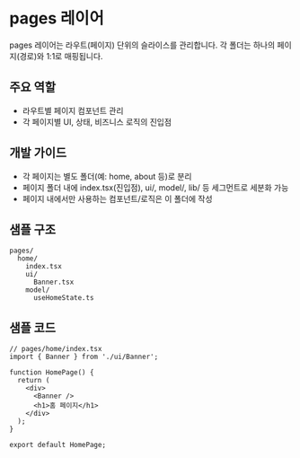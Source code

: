 # pages 레이어

pages 레이어는 라우트(페이지) 단위의 슬라이스를 관리합니다.
각 폴더는 하나의 페이지(경로)와 1:1로 매핑됩니다.

## 주요 역할

- 라우트별 페이지 컴포넌트 관리
- 각 페이지별 UI, 상태, 비즈니스 로직의 진입점

## 개발 가이드

- 각 페이지는 별도 폴더(예: home, about 등)로 분리
- 페이지 폴더 내에 index.tsx(진입점), ui/, model/, lib/ 등 세그먼트로 세분화 가능
- 페이지 내에서만 사용하는 컴포넌트/로직은 이 폴더에 작성

## 샘플 구조

```text
pages/
  home/
    index.tsx
    ui/
      Banner.tsx
    model/
      useHomeState.ts
```

## 샘플 코드

```tsx
// pages/home/index.tsx
import { Banner } from './ui/Banner';

function HomePage() {
  return (
    <div>
      <Banner />
      <h1>홈 페이지</h1>
    </div>
  );
}

export default HomePage;
```
